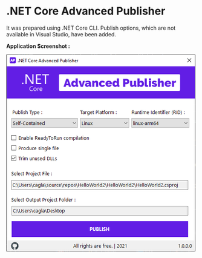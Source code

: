 # .NET Core Advanced Publisher
It was prepared using .NET Core CLI.
Publish options, which are not available in Visual Studio, have been added.


**Application Screenshot :**

<img align="left" src="Screenshot.png">
